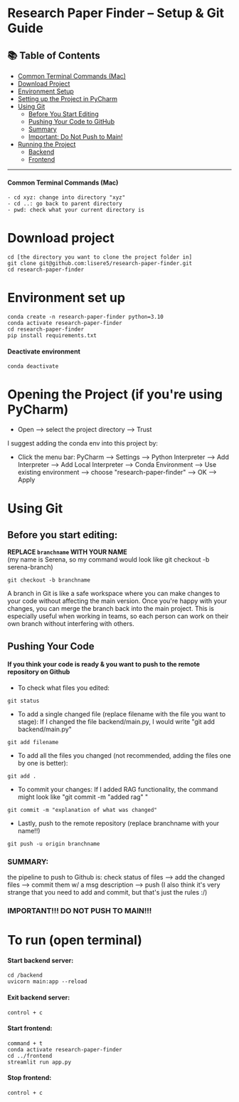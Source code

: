 # Research Paper Finder – Setup & Git Guide

## 📚 Table of Contents
- [Common Terminal Commands (Mac)](#common-terminal-commands-mac)
- [Download Project](#download-project)
- [Environment Setup](#environment-set-up)
- [Setting up the Project in PyCharm](#opening-the-project-if-youre-using-pycharm)
- [Using Git](#using-git)
  - [Before You Start Editing](#before-you-start-editing)
  - [Pushing Your Code to GitHub](#pushing-your-code)
  - [Summary](#summary)
  - [Important: Do Not Push to Main!](#important-do-not-push-to-main)
- [Running the Project](#to-run-open-terminal)
  - [Backend](#start-backend-server)
  - [Frontend](#start-frontend)

---

#### Common Terminal Commands (Mac)
```
- cd xyz: change into directory "xyz"
- cd ..: go back to parent directory
- pwd: check what your current directory is
```

# Download project
```
cd [the directory you want to clone the project folder in]
git clone git@github.com:lisere5/research-paper-finder.git
cd research-paper-finder
```
# Environment set up 
```
conda create -n research-paper-finder python=3.10
conda activate research-paper-finder
cd research-paper-finder
pip install requirements.txt
```

#### Deactivate environment
```
conda deactivate
```

# Opening the Project (if you're using PyCharm)

- Open --> select the project directory --> Trust

I suggest adding the conda env into this project by:

- Click the menu bar: PyCharm --> Settings --> Python Interpreter --> Add Interpreter --> Add Local Interpreter --> Conda Environment --> Use existing environment --> choose "research-paper-finder" --> OK --> Apply 

# Using Git
## Before you start editing:
**REPLACE `branchname` WITH YOUR NAME**  
(my name is Serena, so my command would look like git checkout -b serena-branch)
```
git checkout -b branchname
```
A branch in Git is like a safe workspace where you can make changes to your code without affecting the main version. 
Once you're happy with your changes, you can merge the branch back into the main project. This is especially useful 
when working in teams, so each person can work on their own branch without interfering with others.

## Pushing Your Code
#### If you think your code is ready & you want to push to the remote repository on Github
- To check what files you edited:
```
git status
```
- To add a single changed file (replace filename with the file you want to stage):
If I changed the file backend/main.py, I would write "git add backend/main.py"
```
git add filename
```
- To add all the files you changed (not recommended, adding the files one by one is better):
```
git add .
```
- To commit your changes:
If I added RAG functionality, the command might look like "git commit -m "added rag" "
```
git commit -m "explanation of what was changed"
```
- Lastly, push to the remote repository (replace branchname with your name!!)
```
git push -u origin branchname
```
### SUMMARY:
the pipeline to push to Github is:
check status of files --> add the changed files --> commit them w/ a msg description --> push
(I also think it's very strange that you need to add and commit, but that's just the rules :/)

### IMPORTANT!!! DO NOT PUSH TO MAIN!!!

# To run (open terminal)
#### Start backend server:
```
cd /backend
uvicorn main:app --reload
```
#### Exit backend server:
```
control + c
```
#### Start frontend:
```
command + t
conda activate research-paper-finder
cd ../frontend
streamlit run app.py
```
#### Stop frontend:
```
control + c
```


